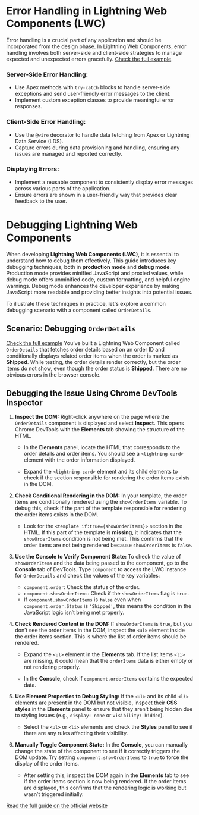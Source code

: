 # Error Handling in Lightning Web Components (LWC)

Error handling is a crucial part of any application and should be incorporated from the design phase. In Lightning Web Components, error handling involves both server-side and client-side strategies to manage expected and unexpected errors gracefully. [Check the full example](./Exsamples.js#L1).

### Server-Side Error Handling: 
- Use Apex methods with `try-catch` blocks to handle server-side exceptions and send user-friendly error messages to the client.
- Implement custom exception classes to provide meaningful error responses.

### Client-Side Error Handling:
- Use the `@wire` decorator to handle data fetching from Apex or Lightning Data Service (LDS).
- Capture errors during data provisioning and handling, ensuring any issues are managed and reported correctly.

### Displaying Errors:
- Implement a reusable component to consistently display error messages across various parts of the application.
- Ensure errors are shown in a user-friendly way that provides clear feedback to the user.

# Debugging Lightning Web Components

When developing **Lightning Web Components (LWC)**, it is essential to understand how to debug them effectively. This guide introduces key debugging techniques, both in **production mode** and **debug mode**. Production mode provides minified JavaScript and proxied values, while debug mode offers unminified code, custom formatting, and helpful engine warnings. Debug mode enhances the developer experience by making JavaScript more readable and providing better insights into potential issues.

To illustrate these techniques in practice, let's explore a common debugging scenario with a component called `OrderDetails`.

## Scenario: Debugging `OrderDetails`
[Check the full example](./Exsamples.js#L108)
You’ve built a Lightning Web Component called `OrderDetails` that fetches order details based on an order ID and conditionally displays related order items when the order is marked as **Shipped**. While testing, the order details render correctly, but the order items do not show, even though the order status is **Shipped**. There are no obvious errors in the browser console.

## Debugging the Issue Using Chrome DevTools Inspector

1. **Inspect the DOM:**
   Right-click anywhere on the page where the `OrderDetails` component is displayed and select **Inspect**. This opens Chrome DevTools with the **Elements** tab showing the structure of the HTML.

   - In the **Elements** panel, locate the HTML that corresponds to the order details and order items. You should see a `<lightning-card>` element with the order information displayed.

   - Expand the `<lightning-card>` element and its child elements to check if the section responsible for rendering the order items exists in the DOM.

2. **Check Conditional Rendering in the DOM:**
   In your template, the order items are conditionally rendered using the `showOrderItems` variable. To debug this, check if the part of the template responsible for rendering the order items exists in the DOM.
   
   - Look for the `<template if:true={showOrderItems}>` section in the HTML. If this part of the template is **missing**, it indicates that the `showOrderItems` condition is not being met. This confirms that the order items are not being rendered because `showOrderItems` is `false`.

3. **Use the Console to Verify Component State:**
   To check the value of `showOrderItems` and the data being passed to the component, go to the **Console** tab of DevTools. Type `component` to access the LWC instance for `OrderDetails` and check the values of the key variables:
   
   - `component.order`: Check the status of the order.
   - `component.showOrderItems`: Check if the `showOrderItems` flag is `true`.
   - If `component.showOrderItems` is `false` even when `component.order.Status` is `'Shipped'`, this means the condition in the JavaScript logic isn’t being met properly.

4. **Check Rendered Content in the DOM:**
   If `showOrderItems` is `true`, but you don’t see the order items in the DOM, inspect the `<ul>` element inside the order items section. This is where the list of order items should be rendered.

   - Expand the `<ul>` element in the **Elements** tab. If the list items `<li>` are missing, it could mean that the `orderItems` data is either empty or not rendering properly.
   
   - In the **Console**, check if `component.orderItems` contains the expected data.

5. **Use Element Properties to Debug Styling:**
   If the `<ul>` and its child `<li>` elements are present in the DOM but not visible, inspect their **CSS styles** in the **Elements** panel to ensure that they aren’t being hidden due to styling issues (e.g., `display: none` or `visibility: hidden`).
   
   - Select the `<ul>` or `<li>` elements and check the **Styles** panel to see if there are any rules affecting their visibility.

6. **Manually Toggle Component State:**
   In the **Console**, you can manually change the state of the component to see if it correctly triggers the DOM update. Try setting `component.showOrderItems` to `true` to force the display of the order items.
   
   - After setting this, inspect the DOM again in the **Elements** tab to see if the order items section is now being rendered. If the order items are displayed, this confirms that the rendering logic is working but wasn’t triggered initially.
     
[Read the full guide on the official website](https://developer.salesforce.com/blogs/2019/02/debug-your-lightning-web-components)
